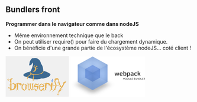 ## Bundlers front

**Programmer dans le navigateur comme dans nodeJS**

* Même environnement technique que le back
* On peut utiliser require() pour faire du chargement dynamique.
* On bénéficie d'une grande partie de l'écosystème nodeJS... coté client !

<a href="http://browserify.org/"><img src="img/browserify.png" alt="browserify" width="34%"></a>
<a href="http://webpack.github.io/docs/"><img src="img/webpack.png" alt="webpack" width="40%"></a>
